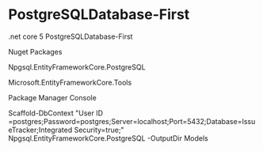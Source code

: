 # PostgreSQLDatabase-First
.net core 5 PostgreSQLDatabase-First


Nuget Packages  

Npgsql.EntityFrameworkCore.PostgreSQL

Microsoft.EntityFrameworkCore.Tools

Package Manager Console

Scaffold-DbContext "User ID =postgres;Password=postgres;Server=localhost;Port=5432;Database=IssueTracker;Integrated Security=true;" Npgsql.EntityFrameworkCore.PostgreSQL -OutputDir Models

